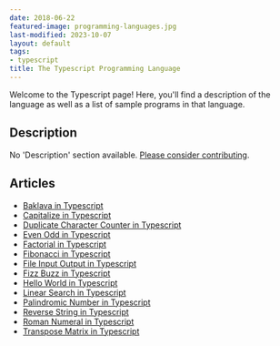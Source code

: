 ```yaml
---
date: 2018-06-22
featured-image: programming-languages.jpg
last-modified: 2023-10-07
layout: default
tags:
- typescript
title: The Typescript Programming Language
---
```


Welcome to the Typescript page! Here, you'll find a description of the language as well as a list of sample programs in that language.

## Description

No 'Description' section available. [Please consider contributing](https://github.com/TheRenegadeCoder/sample-programs-website).

## Articles

- [Baklava in Typescript](https://sampleprograms.io/projects/baklava/typescript)
- [Capitalize in Typescript](https://sampleprograms.io/projects/capitalize/typescript)
- [Duplicate Character Counter in Typescript](https://sampleprograms.io/projects/duplicate-character-counter/typescript)
- [Even Odd in Typescript](https://sampleprograms.io/projects/even-odd/typescript)
- [Factorial in Typescript](https://sampleprograms.io/projects/factorial/typescript)
- [Fibonacci in Typescript](https://sampleprograms.io/projects/fibonacci/typescript)
- [File Input Output in Typescript](https://sampleprograms.io/projects/file-input-output/typescript)
- [Fizz Buzz in Typescript](https://sampleprograms.io/projects/fizz-buzz/typescript)
- [Hello World in Typescript](https://sampleprograms.io/projects/hello-world/typescript)
- [Linear Search in Typescript](https://sampleprograms.io/projects/linear-search/typescript)
- [Palindromic Number in Typescript](https://sampleprograms.io/projects/palindromic-number/typescript)
- [Reverse String in Typescript](https://sampleprograms.io/projects/reverse-string/typescript)
- [Roman Numeral in Typescript](https://sampleprograms.io/projects/roman-numeral/typescript)
- [Transpose Matrix in Typescript](https://sampleprograms.io/projects/transpose-matrix/typescript)
